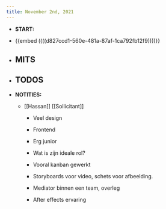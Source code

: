 ```yaml
---
title: November 2nd, 2021
---
```


- **START:**

- {{embed  ((((d827ccd1-560e-481a-87af-1ca792fb12f9))))}}

- **MITS**
	 - 

- **TODOS**
	 - 

- **NOTITIES:**
	 - [[Hassan]] [[Sollicitant]]
		 - Veel design

		 - Frontend 

		 - Erg junior

		 - Wat is zijn ideale rol?

		 - Vooral kanban gewerkt

		 - Storyboards voor video, schets voor afbeelding.

		 - Mediator binnen een team, overleg 

		 - After effects ervaring
